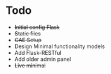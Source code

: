 
# Todo

 - <s> Initial config Flask </s>
 - <s> Static files </s>
 - <s> GAE Setup </s>
 - Design Minimal functionality models
 - Add Flask-RESTful
 - Add older admin panel
 - <s> Live minimal </s>
